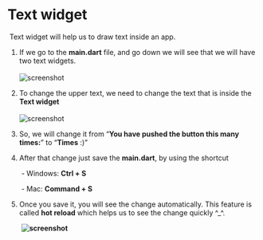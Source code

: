 # Text widget

​		Text widget will help us to draw text inside an app.



1. If we go to the **main.dart** file, and go down we will see that we will have two text widgets. </br></br>
      ![screenshot](https://lh4.googleusercontent.com/Ku8XcN77LjQx5CWah8gDQ0IW4QcxTLCwCwgi5ZoJOTxIB5jVKOJNOVoUYaDMATHaGKthuLGK5dCmR_yBZLkmGtWghWPY6z3u41wHXLDXGv6xiQhGkZGg0p-ke_-K2AN2Tr3J3gpp)




2. To change the upper text, we need to change the text that is inside the **Text widget** </br></br>
      ![screenshot](https://lh5.googleusercontent.com/N8QRvsFZkAWMkTqEXB5qN3MN7FEWG1Qov9L1Ut4dDYw7GYnwWoKunU8obZ1dx4mbjBWhp6x4z1Gf9KlcVFXtifKXamgxtEVKwvjL-OskIFrufm7tqD7Fg8cRJA58RlaPmWTNUd5k)



3. So, we will change it from “**You have pushed the button this many times:**” to “**Times** :)”



4. After that change just save the **main.dart**, by using the shortcut

   ​	 -  Windows: **Ctrl + S**        

   ​      - Mac: **Command + S**



5. Once you save it, you will see the change automatically. This feature is called **hot reload** which helps us to see the change quickly ^_^.

   

   ​							**![screenshot](https://lh6.googleusercontent.com/koXQGOtcKar5SMKYDhfNcxxCqg4AgKqTj9RmPyM__sjYmHbZbR9axrE4YBMmT4pnFQTJhPkOhYzdvMQk5dBikHqyC6U_zQITOqm3uDdjE0NzPMAJCd-9WSEAX6WML-2axzcI5-40)**























































